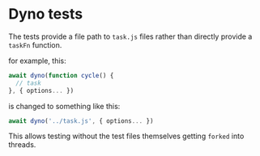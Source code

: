 # Dyno tests

The tests provide a file path to `task.js` files rather than directly 
provide a `taskFn` function.

for example, this:

```js
await dyno(function cycle() {
  // task
}, { options... })
```

is changed to something like this:

```js
await dyno('../task.js', { options... })
```

This allows testing without the test files themselves getting `forked` 
into threads.
